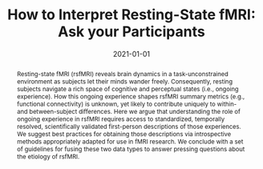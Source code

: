 ---
title: "How to Interpret Resting-State fMRI: Ask your Participants"
date: 2021-01-01
authors_string: Javier Gonzalez-Castillo, Julia Kam, Colin Hoy, Peter Bandettini
authors:
   - Javier Gonzalez-Castillo
   - Julia Kam
   - Colin Hoy
   - Peter Bandettini
author_ids:
   - javier_gonzalez-castillo
   - colin_hoy
   - peter_bandettini
journal: 'Journal of Neuroscience'
volume: 41
issue: 6
pages: 1130-1141
book_title: ''
publisher: ''
abstract: "Resting-state fMRI (rsfMRI) reveals brain dynamics in a task-unconstrained environment as subjects let their minds wander freely. Consequently, resting subjects navigate a rich space of cognitive and perceptual states (i.e., ongoing experience). How this ongoing experience shapes rsfMRI summary metrics (e.g., functional connectivity) is unknown, yet likely to contribute uniquely to within- and between-subject differences. Here we argue that understanding the role of ongoing experience in rsfMRI requires access to standardized, temporally resolved, scientifically validated first-person descriptions of those experiences. We suggest best practices for obtaining those descriptions via introspective methods appropriately adapted for use in fMRI research. We conclude with a set of guidelines for fusing these two data types to answer pressing questions about the etiology of rsfMRI."
project_id: bold_connectivity_dynamics
paper_url: https://www.jneurosci.org/content/41/6/1130.abstract
doi: 10.1523/jneurosci.1786-20.2020
data_loc: ''
code_loc: ''
file: '/assets/publications/'
file_name: ''
type: journal_article
pub_str: ' (2021) Journal of Neuroscience 41(6): 1130-1141'
layout: publication 
---